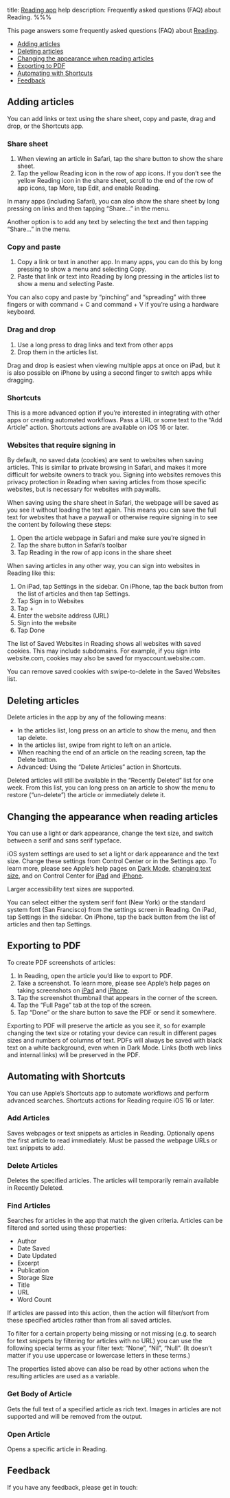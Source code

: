 title: [Reading app](/reading-app/) help
description: Frequently asked questions (FAQ) about Reading.
%%%

This page answers some frequently asked questions (FAQ) about [Reading](../).

- [Adding articles](#add)
- [Deleting articles](#delete)
- [Changing the appearance when reading articles](#appearance)
- [Exporting to PDF](#export-pdf)
- [Automating with Shortcuts](#shortcuts)
- [Feedback](#feedback)

<h2 id="add">Adding articles</h2>

You can add links or text using the share sheet, copy and paste, drag and drop, or the Shortcuts app.

### Share sheet

1. When viewing an article in Safari, tap the share button to show the share sheet.
2. Tap the yellow Reading icon in the row of app icons. If you don’t see the yellow Reading icon in the share sheet, scroll to the end of the row of app icons, tap More, tap Edit, and enable Reading.

In many apps (including Safari), you can also show the share sheet by long pressing on links and then tapping “Share…” in the menu.

Another option is to add any text by selecting the text and then tapping “Share…” in the menu.

### Copy and paste

1. Copy a link or text in another app. In many apps, you can do this by long pressing to show a menu and selecting Copy.
2. Paste that link or text into Reading by long pressing in the articles list to show a menu and selecting Paste.

You can also copy and paste by “pinching” and “spreading” with three fingers or with command + C and command + V if you’re using a hardware keyboard.

### Drag and drop

1. Use a long press to drag links and text from other apps
2. Drop them in the articles list.

Drag and drop is easiest when viewing multiple apps at once on iPad, but it is also possible on iPhone by using a second finger to switch apps while dragging.

### Shortcuts

This is a more advanced option if you’re interested in integrating with other apps or creating automated workflows. Pass a URL or some text to the “Add Article” action. Shortcuts actions are available on iOS 16 or later.

<h3 id="websites-that-require-signing-in">Websites that require signing in</h3>

By default, no saved data (cookies) are sent to websites when saving articles. This is similar to private browsing in Safari, and makes it more difficult for website owners to track you. Signing into websites removes this privacy protection in Reading when saving articles from those specific websites, but is necessary for websites with paywalls.

When saving using the share sheet in Safari, the webpage will be saved as you see it without loading the text again. This means you can save the full text for websites that have a paywall or otherwise require signing in to see the content by following these steps:

1. Open the article webpage in Safari and make sure you’re signed in
2. Tap the share button in Safari’s toolbar
3. Tap Reading in the row of app icons in the share sheet

When saving articles in any other way, you can sign into websites in Reading like this:

1. On iPad, tap Settings in the sidebar. On iPhone, tap the back button from the list of articles and then tap Settings.
2. Tap Sign in to Websites
3. Tap +
4. Enter the website address (URL)
5. Sign into the website
6. Tap Done

The list of Saved Websites in Reading shows all websites with saved cookies. This may include subdomains. For example, if you sign into website.com, cookies may also be saved for myaccount.website.com.

You can remove saved cookies with swipe-to-delete in the Saved Websites list.

<h2 id="delete">Deleting articles</h2>

Delete articles in the app by any of the following means:

- In the articles list, long press on an article to show the menu, and then tap delete.
- In the articles list, swipe from right to left on an article.
- When reaching the end of an article on the reading screen, tap the Delete button.
- Advanced: Using the “Delete Articles” action in Shortcuts.

Deleted articles will still be available in the “Recently Deleted” list for one week. From this list, you can long press on an article to show the menu to restore (“un-delete”) the article or immediately delete it.

<h2 id="appearance">Changing the appearance when reading articles</h2>

You can use a light or dark appearance, change the text size, and switch between a serif and sans serif typeface.

iOS system settings are used to set a light or dark appearance and the text size. Change these settings from Control Center or in the Settings app. To learn more, please see Apple’s help pages on [Dark Mode](https://support.apple.com/en-us/HT210332), [changing text size](https://support.apple.com/en-us/HT202828), and on Control Center for [iPad](https://support.apple.com/en-us/HT210974) and [iPhone](https://support.apple.com/en-us/HT202769).

Larger accessibility text sizes are supported.

You can select either the system serif font (New York) or the standard system font (San Francisco) from the settings screen in Reading. On iPad, tap Settings in the sidebar. On iPhone, tap the back button from the list of articles and then tap Settings.

<h2 id="export-pdf">Exporting to PDF</h2>

To create PDF screenshots of articles:

1. In Reading, open the article you’d like to export to PDF.
2. Take a screenshot. To learn more, please see Apple’s help pages on taking screenshots on [iPad](https://support.apple.com/en-us/HT210781) and [iPhone](https://support.apple.com/en-us/HT200289).
3. Tap the screenshot thumbnail that appears in the corner of the screen.
4. Tap the “Full Page” tab at the top of the screen.
5. Tap “Done” or the share button to save the PDF or send it somewhere.

Exporting to PDF will preserve the article as you see it, so for example changing the text size or rotating your device can result in different pages sizes and numbers of columns of text. PDFs will always be saved with black text on a white background, even when in Dark Mode. Links (both web links and internal links) will be preserved in the PDF.

<h2 id="shortcuts">Automating with Shortcuts</h2>

You can use Apple’s Shortcuts app to automate workflows and perform advanced searches. Shortcuts actions for Reading require iOS 16 or later.

### Add Articles

Saves webpages or text snippets as articles in Reading. Optionally opens the first article to read immediately. Must be passed the webpage URLs or text snippets to add.

### Delete Articles

Deletes the specified articles. The articles will temporarily remain available in Recently Deleted.

### Find Articles

Searches for articles in the app that match the given criteria. Articles can be filtered and sorted using these properties:

- Author
- Date Saved
- Date Updated
- Excerpt
- Publication
- Storage Size
- Title
- URL
- Word Count

If articles are passed into this action, then the action will filter/sort from these specified articles rather than from all saved articles.

To filter for a certain property being missing or not missing (e.g. to search for text snippets by filtering for articles with no URL) you can use the following special terms as your filter text: “None”, “Nil”, “Null”. (It doesn’t matter if you use uppercase or lowercase letters in these terms.)

The properties listed above can also be read by other actions when the resulting articles are used as a variable.

### Get Body of Article

Gets the full text of a specified article as rich text. Images in articles are not supported and will be removed from the output.

### Open Article

Opens a specific article in Reading.

<h2 id="feedback">Feedback</h2>

If you have any feedback, please get in touch:

<ul>
<script type="text/javascript">
//<![CDATA[
<!--
var x="function f(x){var i,o=\"\",l=x.length;for(i=l-1;i>=0;i--) {try{o+=x.c" +
"harAt(i);}catch(e){}}return o;}f(\")\\\"function f(x,y){var i,o=\\\"\\\\\\\""+
"\\\\,l=x.length;for(i=0;i<l;i++){if(i<13)y++;y%=127;o+=String.fromCharCode(" +
"x.charCodeAt(i)^(y++));}return o;}f(\\\"\\\\j\\\\\\\\177qa{}th0WPMRBDG\\\\\\"+
"\\002\\\\\\\\t\\\\\\\\020AG\\\\\\\\021\\\\\\\\014P\\\\\\\\022[FPP\\\\\\\\nd" +
"\\\\\\\\033WZUQJPz)'/(*\\\\\\\\006#'<-'->&&<=|0;\\\\\\\\tti\\\\\\\\0354;20a" +
"q>^]M\\\\\\\\017\\\\\\\\r[DNSYQ\\\"\\\\,13)\\\"(f};)lo,0(rtsbus.o nruter};)" +
"i(tArahc.x=+o{)--i;0=>i;1-l=i(rof}}{)e(hctac};l=+l;x=+x{yrt{)49=!)31/l(tAed" +
"oCrahc.x(elihw;lo=l,htgnel.x=lo,\\\"\\\"=o,i rav{)x(f noitcnuf\")"           ;
while(x=eval(x));
//-->
//]]>
</script>
</ul>
